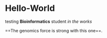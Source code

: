 # Hello-World
testing
**Bioinformatics** student *in the works*

==The genomics force is strong with this one==.
